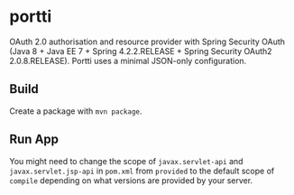 portti
======

OAuth 2.0 authorisation and resource provider with Spring Security OAuth (Java 8 + Java EE 7 + Spring 4.2.2.RELEASE + Spring Security OAuth2 2.0.8.RELEASE). Portti uses a minimal JSON-only configuration.

## Build

Create a package with `mvn package`.

## Run App

You might need to change the scope of `javax.servlet-api` and `javax.servlet.jsp-api` in `pom.xml` from `provided` to the default scope of `compile` depending on what versions are provided by your server.
